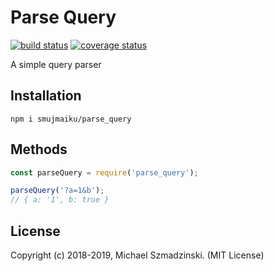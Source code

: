 # Parse Query

[![build status][travis-image]][travis-url]
[![coverage status][codecov-image]][codecov-url]

A simple query parser

## Installation

`npm i smujmaiku/parse_query`

## Methods

```js
const parseQuery = require('parse_query');

parseQuery('?a=1&b');
// { a: '1', b: true }
```

## License

Copyright (c) 2018-2019, Michael Szmadzinski. (MIT License)

[travis-image]: https://travis-ci.org/smujmaiku/parse_query.svg?branch=master
[travis-url]: https://travis-ci.org/smujmaiku/parse_query
[codecov-image]: https://coveralls.io/repos/github/smujmaiku/parse_query/badge.svg
[codecov-url]: https://coveralls.io/github/smujmaiku/parse_query

